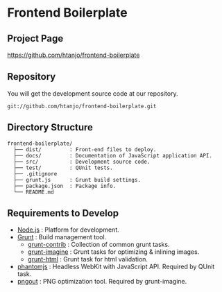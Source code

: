 Frontend Boilerplate
====================

Project Page
------------
<https://github.com/htanjo/frontend-boilerplate>

Repository
----------
You will get the development source code at our repository.

    git://github.com/htanjo/frontend-boilerplate.git

Directory Structure
-------------------
    frontend-boilerplate/
      ├── dist/         : Front-end files to deploy.
      ├── docs/         : Documentation of JavaScript application API.
      ├── src/          : Development source code.
      ├── test/         : QUnit tests.
      ├── .gitignore
      ├── grunt.js      : Grunt build settings.
      ├── package.json  : Package info.
      └── README.md

Requirements to Develop
-----------------------
* [Node.js](http://nodejs.org/) : Platform for development.
* [Grunt](http://gruntjs.com/) : Build management tool.
    * [grunt-contrib](https://github.com/gruntjs/grunt-contrib) : Collection of common grunt tasks.
    * [grunt-imagine](https://github.com/asciidisco/grunt-imagine) : Grunt tasks for optimizing & inlining images.
    * [grunt-html](https://github.com/jzaefferer/grunt-html) : Grunt task for html validation.
* [phantomjs](http://phantomjs.org/) : Headless WebKit with JavaScript API. Required by QUnit task.
* [pngout](http://www.jonof.id.au/kenutils) : PNG optimization tool. Required by grunt-imagine.